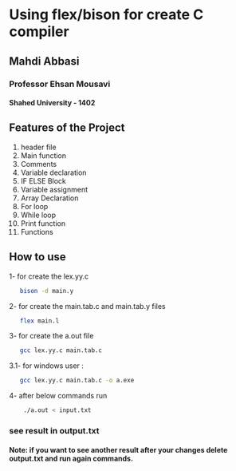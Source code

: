 # Using flex/bison for create C compiler

<h2>Mahdi Abbasi </h2>
<h3>Professor Ehsan Mousavi </h3>
<h4>Shahed University - 1402 </h4>


<h2>Features of the Project</h2>
<ol>
	<li>header file</li>
	<li>Main function</li>
	<li>Comments</li>
	<li>Variable declaration</li>
	<li>IF ELSE  Block</li>
	<li>Variable assignment</li>
	<li>Array Declaration</li>
	<li>For loop</li>
	<li>While loop </li>
	<li>Print function</li>
	<li>Functions</li>

</ol>

<h2>How to use</h2>

1- for create the lex.yy.c
```bash
   bison -d main.y
```
2- for create the main.tab.c and main.tab.y files
```bash
   flex main.l
```
3- for create the a.out file
```bash
   gcc lex.yy.c main.tab.c
```
3.1- for windows user :
```bash
   gcc lex.yy.c main.tab.c -o a.exe
```
4- after below commands run 
```bash
    ./a.out < input.txt
```

<h3>see result in output.txt </h3>
<h4>Note: if you want to see another result after your changes delete output.txt and run again commands.</h4>


